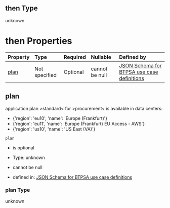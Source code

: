 ## then Type

unknown

# then Properties

| Property      | Type          | Required | Nullable       | Defined by                                                                                                                                                                                                                                      |
| :------------ | :------------ | :------- | :------------- | :---------------------------------------------------------------------------------------------------------------------------------------------------------------------------------------------------------------------------------------------- |
| [plan](#plan) | Not specified | Optional | cannot be null | [JSON Schema for BTPSA use case definitions](btpsa-usecase-properties-services-items-allof-2-then-allof-40-then-allof-0-then-properties-plan.md "undefined#/properties/services/items/allOf/2/then/allOf/40/then/allOf/0/then/properties/plan") |

## plan

application plan >standard< for >procurement< is available in data centers:

*   {'region': 'eu10', 'name': 'Europe (Frankfurt)'}
*   {'region': 'eu11', 'name': 'Europe (Frankfurt) EU Access - AWS'}
*   {'region': 'us10', 'name': 'US East (VA)'}

`plan`

*   is optional

*   Type: unknown

*   cannot be null

*   defined in: [JSON Schema for BTPSA use case definitions](btpsa-usecase-properties-services-items-allof-2-then-allof-40-then-allof-0-then-properties-plan.md "undefined#/properties/services/items/allOf/2/then/allOf/40/then/allOf/0/then/properties/plan")

### plan Type

unknown
